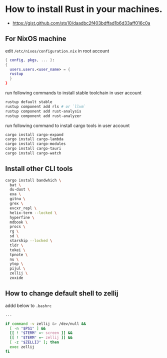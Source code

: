 # How to install Rust in your machines.
- <https://gist.github.com/sts10/daadbc2f403bdffad1b6d33aff016c0a>
## For NixOS machine

edit `/etc/nixos/configuration.nix` in root account

```nix
{ config, pkgs, ... }:
{
  users.users.<user_name> = {
  rustup
  }
}
```

run following commands to install stable toolchain in user account

```bash
rustup default stable
rustup component add rls # or `llvm`
rustup component add rust-analysis
rustup component add rust-analyzer
```

run following command to install cargo tools in user account

```bash
cargo install cargo-expand
cargo install cargo-lambda
cargo install cargo-modules
cargo install cargo-tauri
cargo install cargo-watch
```

## Install other CLI tools

```bash
cargo install bandwhich \
  bat \
  du-dust \
  exa \
  gitnu \
  grex \
  evcxr_repl \
  helix-term --locked \
  hyperfine \
  mdbook \
  procs \
  rg \
  sd \
  starship --locked \
  tldr \
  tokei \
  tpnote \
  nu \
  ytop \
  pijul \
  zellij \
  zoxide
```

## How to change default shell to zellij

addd below to `.bashrc`

```bash
...

if command -v zellij &> /dev/null &&
  [ -n "$PS1" ] &&
  [[ ! "$TERM" =~ screen ]] &&
  [[ ! "$TERM" =~ zellij ]] &&
  [ -z "$ZELLIJ" ]; then
  exec zellij
fi
```
